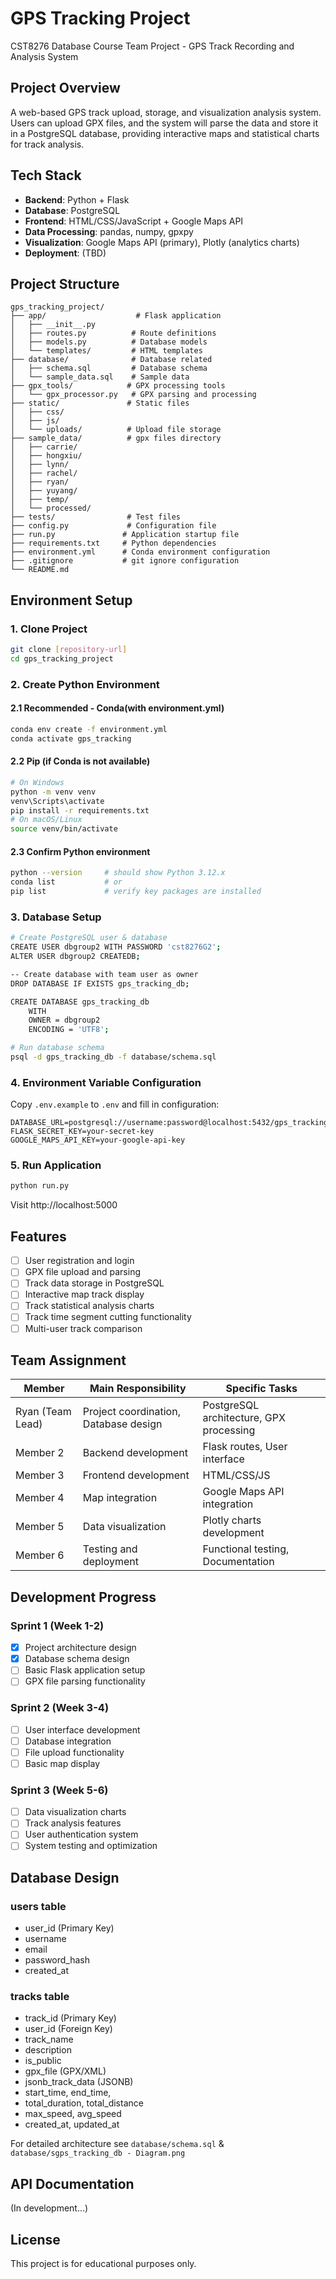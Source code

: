 # GPS Tracking Project

CST8276 Database Course Team Project - GPS Track Recording and Analysis System

## Project Overview

A web-based GPS track upload, storage, and visualization analysis system. Users can upload GPX files, and the system will parse the data and store it in a PostgreSQL database, providing interactive maps and statistical charts for track analysis.

## Tech Stack

- **Backend**: Python + Flask
- **Database**: PostgreSQL 
- **Frontend**: HTML/CSS/JavaScript + Google Maps API
- **Data Processing**: pandas, numpy, gpxpy
- **Visualization**: Google Maps API (primary), Plotly (analytics charts)
- **Deployment**: (TBD)

## Project Structure

```
gps_tracking_project/
├── app/                    # Flask application
│   ├── __init__.py
│   ├── routes.py          # Route definitions
│   ├── models.py          # Database models
│   └── templates/         # HTML templates
├── database/              # Database related
│   ├── schema.sql         # Database schema
│   └── sample_data.sql    # Sample data
├── gpx_tools/            # GPX processing tools
│   └── gpx_processor.py   # GPX parsing and processing
├── static/               # Static files
│   ├── css/
│   ├── js/
│   └── uploads/          # Upload file storage
├── sample_data/          # gpx files directory
│   ├── carrie/
│   ├── hongxiu/
│   ├── lynn/
│   ├── rachel/
│   ├── ryan/
│   ├── yuyang/
│   ├── temp/
│   └── processed/
├── tests/                # Test files
├── config.py             # Configuration file
├── run.py               # Application startup file
├── requirements.txt     # Python dependencies
├── environment.yml      # Conda environment configuration
├── .gitignore           # git ignore configuration
└── README.md

```

## Environment Setup

### 1. Clone Project
```bash
git clone [repository-url]
cd gps_tracking_project
```

### 2. Create Python Environment
#### 2.1 Recommended - Conda(with environment.yml)
```bash
conda env create -f environment.yml
conda activate gps_tracking
```

#### 2.2 Pip (if Conda is not available)
```bash
# On Windows
python -m venv venv
venv\Scripts\activate
pip install -r requirements.txt
# On macOS/Linux
source venv/bin/activate
```

#### 2.3 Confirm Python environment
```bash
python --version     # should show Python 3.12.x
conda list           # or
pip list             # verify key packages are installed
```

### 3. Database Setup
```bash
# Create PostgreSQL user & database
CREATE USER dbgroup2 WITH PASSWORD 'cst8276G2';
ALTER USER dbgroup2 CREATEDB;

-- Create database with team user as owner
DROP DATABASE IF EXISTS gps_tracking_db;

CREATE DATABASE gps_tracking_db
    WITH 
    OWNER = dbgroup2
    ENCODING = 'UTF8';

# Run database schema
psql -d gps_tracking_db -f database/schema.sql
```

### 4. Environment Variable Configuration
Copy `.env.example` to `.env` and fill in configuration:
```env
DATABASE_URL=postgresql://username:password@localhost:5432/gps_tracking_db
FLASK_SECRET_KEY=your-secret-key
GOOGLE_MAPS_API_KEY=your-google-api-key
```

### 5. Run Application
```bash
python run.py
```

Visit http://localhost:5000

## Features

- [ ] User registration and login
- [ ] GPX file upload and parsing
- [ ] Track data storage in PostgreSQL
- [ ] Interactive map track display
- [ ] Track statistical analysis charts
- [ ] Track time segment cutting functionality
- [ ] Multi-user track comparison

## Team Assignment

| Member | Main Responsibility | Specific Tasks |
|--------|-------------------|----------------|
| Ryan (Team Lead) | Project coordination, Database design | PostgreSQL architecture,  GPX processing|
| Member 2 | Backend development | Flask routes,  User interface|
| Member 3 | Frontend development | HTML/CSS/JS|
| Member 4 | Map integration | Google Maps API integration |
| Member 5 | Data visualization | Plotly charts development |
| Member 6 | Testing and deployment | Functional testing, Documentation |

## Development Progress

### Sprint 1 (Week 1-2)
- [x] Project architecture design
- [x] Database schema design
- [ ] Basic Flask application setup
- [ ] GPX file parsing functionality

### Sprint 2 (Week 3-4)
- [ ] User interface development
- [ ] Database integration
- [ ] File upload functionality
- [ ] Basic map display

### Sprint 3 (Week 5-6)
- [ ] Data visualization charts
- [ ] Track analysis features
- [ ] User authentication system
- [ ] System testing and optimization

## Database Design

### users table
- user_id (Primary Key)
- username
- email
- password_hash
- created_at

### tracks table
- track_id (Primary Key) 
- user_id (Foreign Key)
- track_name
- description
- is_public
- gpx_file (GPX/XML)
- jsonb_track_data (JSONB)
- start_time, end_time, 
- total_duration, total_distance
- max_speed, avg_speed
- created_at, updated_at

For detailed architecture see `database/schema.sql` & `database/sgps_tracking_db - Diagram.png`

## API Documentation

(In development...)


## License

This project is for educational purposes only.
